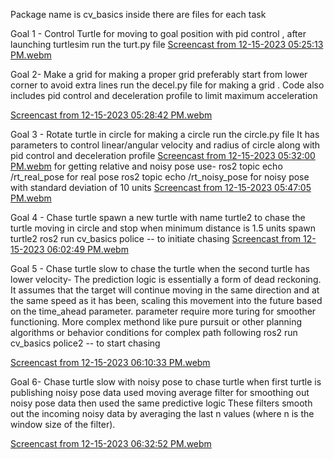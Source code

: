 Package name is cv_basics inside there are files for each task


Goal 1 - Control Turtle
for moving to goal position with pid control , after launching turtlesim run the turt.py file
[Screencast from 12-15-2023 05:25:13 PM.webm](https://github.com/shriram272/turtlesim_tasks/assets/99411053/2bcc4bfd-a2f1-4278-8c92-41c003d74bfd)


Goal 2- Make a grid
for making a proper grid preferably start from lower corner to avoid extra lines
run the decel.py file for making a grid . Code also includes pid control and deceleration profile to limit maximum acceleration

[Screencast from 12-15-2023 05:28:42 PM.webm](https://github.com/shriram272/turtlesim_tasks/assets/99411053/d5060cff-97e9-4679-8103-68f750be1f24)


Goal 3 - Rotate turtle in circle
for making a circle run the circle.py file
It has parameters to control linear/angular velocity and radius of circle along with pid control and deceleration profile
[Screencast from 12-15-2023 05:32:00 PM.webm](https://github.com/shriram272/turtlesim_tasks/assets/99411053/f1e0eeb9-51b6-4013-9fd6-abef7bb673db)
 for getting relative and noisy pose use-
 ros2 topic echo /rt_real_pose for real pose 
 ros2 topic echo /rt_noisy_pose for noisy pose with standard deviation of 10 units
 [Screencast from 12-15-2023 05:47:05 PM.webm](https://github.com/shriram272/turtlesim_tasks/assets/99411053/2d5960b3-b7f1-4b9a-aa60-eef742a3cf56)


 Goal 4 - Chase turtle
 spawn a new turtle with name turtle2 to chase the turtle moving in circle and stop when minimum distance is 1.5 units
 spawn turtle2
 ros2 run cv_basics police  -- to initiate chasing
 [Screencast from 12-15-2023 06:02:49 PM.webm](https://github.com/shriram272/turtlesim_tasks/assets/99411053/9c451a72-fe61-4bb5-bb89-2be6fc25c568)


 Goal 5 - Chase turtle slow
 to chase the turtle when the second turtle has lower velocity- The prediction logic is essentially a form of dead reckoning. It assumes that the target will continue moving in the same direction and at the same speed as it has been, scaling this movement into the future based on the time_ahead parameter.
 parameter require more turing for smoother functioning. More complex methond like pure pursuit or other planning algorithms or behavior conditions for complex path following
 ros2 run cv_basics police2  -- to start chasing 

[Screencast from 12-15-2023 06:10:33 PM.webm](https://github.com/shriram272/turtlesim_tasks/assets/99411053/1b5ecd85-a278-4a27-b993-97bcc354b4bb)

Goal 6- Chase turtle slow with noisy pose
to chase turtle when first turtle is publishing noisy pose data
used moving average filter for smoothing out noisy pose data then used the same predictive logic
These filters smooth out the incoming noisy data by averaging the last n values (where n is the window size of the filter).

[Screencast from 12-15-2023 06:32:52 PM.webm](https://github.com/shriram272/turtlesim_tasks/assets/99411053/c5a595b9-1016-4f55-a158-8d6cb851c8c8)


 
